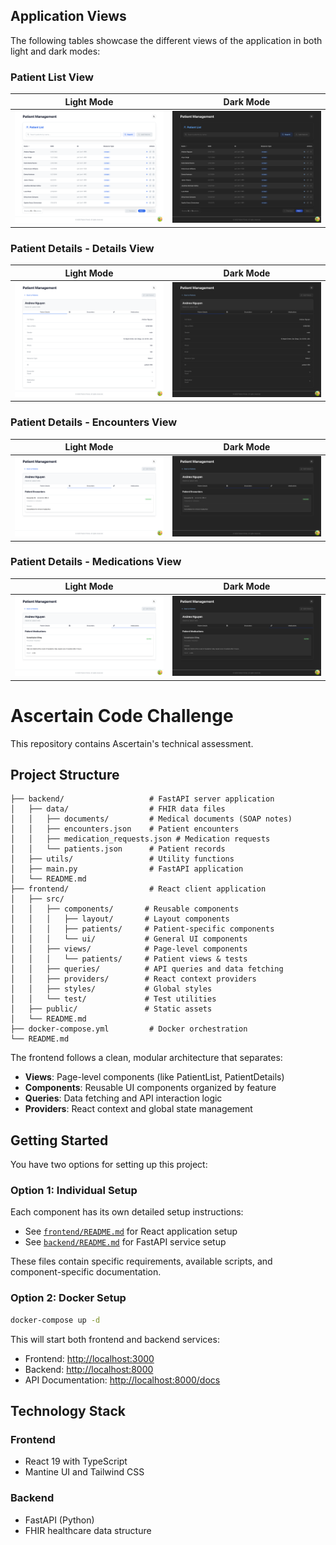 ## Application Views

The following tables showcase the different views of the application in both light and dark modes:

### Patient List View

| Light Mode | Dark Mode |
|------------|-----------|
| ![Patient List Light](frontend/public/images/PatientListLight.png) | ![Patient List Dark](frontend/public/images/PatientListDark.png) |

### Patient Details - Details View

| Light Mode | Dark Mode |
|------------|-----------|
| ![Patient Details Light](frontend/public/images/PatientDetailsDetailsLight.png) | ![Patient Details Dark](frontend/public/images/PatientDetailsDetailsDark.png) |

### Patient Details - Encounters View

| Light Mode | Dark Mode |
|------------|-----------|
| ![Patient Encounters Light](frontend/public/images/PatientDetailsEncountersLight.png) | ![Patient Encounters Dark](frontend/public/images/PatientDetailsEncountersDark.png) |

### Patient Details - Medications View

| Light Mode | Dark Mode |
|------------|-----------|
| ![Patient Medications Light](frontend/public/images/PatientDetailsMedicationsLight.png) | ![Patient Medications Dark](frontend/public/images/PatientDetailsMedicationsDark.png) |

# Ascertain Code Challenge

This repository contains Ascertain's technical assessment.

## Project Structure

```text
├── backend/                   # FastAPI server application
│   ├── data/                  # FHIR data files
│   │   ├── documents/         # Medical documents (SOAP notes)
│   │   ├── encounters.json    # Patient encounters
│   │   ├── medication_requests.json # Medication requests
│   │   └── patients.json      # Patient records
│   ├── utils/                 # Utility functions
│   ├── main.py                # FastAPI application
│   └── README.md
├── frontend/                  # React client application
│   ├── src/
│   │   ├── components/       # Reusable components
│   │   │   ├── layout/       # Layout components
│   │   │   ├── patients/     # Patient-specific components
│   │   │   └── ui/           # General UI components
│   │   ├── views/            # Page-level components
│   │   │   └── patients/     # Patient views & tests
│   │   ├── queries/          # API queries and data fetching
│   │   ├── providers/        # React context providers
│   │   ├── styles/           # Global styles
│   │   └── test/             # Test utilities
│   ├── public/               # Static assets
│   └── README.md
├── docker-compose.yml         # Docker orchestration
└── README.md
```

The frontend follows a clean, modular architecture that separates:

- **Views**: Page-level components (like PatientList, PatientDetails)
- **Components**: Reusable UI components organized by feature
- **Queries**: Data fetching and API interaction logic
- **Providers**: React context and global state management

## Getting Started

You have two options for setting up this project:

### Option 1: Individual Setup

Each component has its own detailed setup instructions:

- See [`frontend/README.md`](frontend/README.md) for React application setup
- See [`backend/README.md`](backend/README.md) for FastAPI service setup

These files contain specific requirements, available scripts, and component-specific documentation.

### Option 2: Docker Setup

```bash
docker-compose up -d
```

This will start both frontend and backend services:

- Frontend: <http://localhost:3000>
- Backend: <http://localhost:8000>
- API Documentation: <http://localhost:8000/docs>

## Technology Stack

### Frontend

- React 19 with TypeScript
- Mantine UI and Tailwind CSS

### Backend

- FastAPI (Python)
- FHIR healthcare data structure
